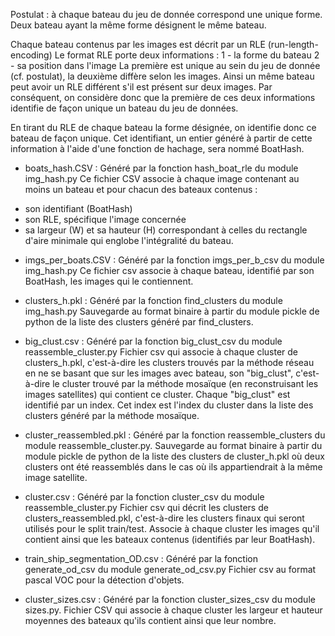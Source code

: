 Postulat : à chaque bateau du jeu de donnée correspond une unique forme. Deux bateau ayant la même forme désignent le même bateau.

Chaque bateau contenus par les images est décrit par un RLE (run-length-encoding)
Le format RLE porte deux informations :
1 - la forme du bateau
2 - sa position dans l'image
La première est unique au sein du jeu de donnée (cf. postulat), la deuxième diffère selon les images.
Ainsi un même bateau peut avoir un RLE différent s'il est présent sur deux images.
Par conséquent, on considère donc que la première de ces deux informations identifie de façon unique un bateau du jeu de données. 

En tirant du RLE de chaque bateau la forme désignée, on identifie donc ce bateau de façon unique. 
Cet identifiant, un entier généré à partir de cette information à l'aide d'une fonction de hachage, sera nommé BoatHash.

* boats_hash.CSV :
Généré par la fonction hash_boat_rle du module img_hash.py
Ce fichier CSV associe à chaque image contenant au moins un bateau et pour chacun des bateaux contenus :
- son identifiant (BoatHash)
- son RLE, spécifique l'image concernée
- sa largeur (W) et sa hauteur (H) correspondant à celles du rectangle d'aire minimale qui englobe l'intégralité du bateau. 

* imgs_per_boats.CSV :
Généré par la fonction imgs_per_b_csv du module img_hash.py
Ce fichier csv associe à chaque bateau, identifié par son BoatHash, les images qui le contiennent. 

* clusters_h.pkl : 
Généré par la fonction find_clusters du module img_hash.py
Sauvegarde au format binaire à partir du module pickle de python de la liste des clusters généré par find_clusters.

* big_clust.csv : 
Généré par la fonction big_clust_csv du module reassemble_cluster.py
Fichier csv qui associe à chaque cluster de clusters_h.pkl, c'est-à-dire les clusters trouvés par la méthode réseau en ne se basant que sur les images avec bateau, son "big_clust", c'est-à-dire le cluster trouvé par la méthode mosaïque (en reconstruisant les images satellites) qui contient ce cluster.
Chaque "big_clust" est identifié par un index. Cet index est l'index du cluster dans la liste des clusters généré par la méthode mosaïque.

* cluster_reassembled.pkl :
Généré par la fonction reassemble_clusters du module reassemble_cluster.py.
Sauvegarde au format binaire à partir du module pickle de python de la liste des clusters de cluster_h.pkl où deux clusters ont été reassemblés dans le cas où ils appartiendrait à la même image satellite.

* cluster.csv :
Généré par la fonction cluster_csv du module reassemble_cluster.py
Fichier csv qui décrit les clusters de clusters_reassembled.pkl, c'est-à-dire les clusters finaux qui seront utilisés pour le split train/test. Associe à chaque cluster les images qu'il contient ainsi que les bateaux contenus (identifiés par leur BoatHash).

* train_ship_segmentation_OD.csv : 
Généré par la fonction generate_od_csv du module generate_od_csv.py
Fichier csv au format pascal VOC pour la détection d'objets.

* cluster_sizes.csv : 
Généré par la fonction cluster_sizes_csv du module sizes.py.
Fichier CSV qui associe à chaque cluster les largeur et hauteur moyennes des bateaux qu'ils contient ainsi que leur nombre. 






